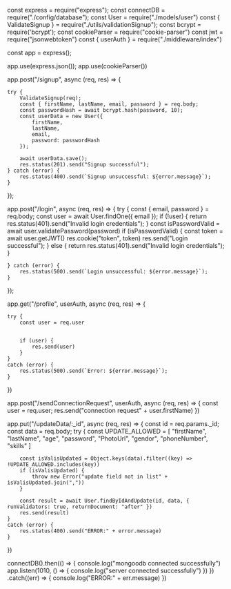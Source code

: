 const express = require("express");
const connectDB = require("./config/database");
const User = require("./models/user")
const { ValidateSignup } = require("./utils/validationSignup");
const bcrypt = require('bcrypt');
const cookieParser = require("cookie-parser")
const jwt = require("jsonwebtoken")
const { userAuth } = require("./middleware/index")

const app = express();

app.use(express.json());
app.use(cookieParser())
 

app.post("/signup", async (req, res) => {

    try {
        ValidateSignup(req);
        const { firstName, lastName, email, password } = req.body;
        const passwordHash = await bcrypt.hash(password, 10);
        const userData = new User({
            firstName,
            lastName,
            email,
            password: passwordHash
        });

        await userData.save();
        res.status(201).send("Signup successful");
    } catch (error) {
        res.status(400).send(`Signup unsuccessful: ${error.message}`);
    }
});

app.post("/login", async (req, res) => {
    try {
        const { email, password } = req.body;
        const user = await User.findOne({ email });
        if (!user) {
            return res.status(401).send("Invalid login credentials");
        }
        const isPasswordValid = await  user.validatePassword(password)
        if (isPasswordValid) {
            const token = await user.getJWT()
            res.cookie("token", token)
            res.send("Login successful");
        }
        else {
            return res.status(401).send("Invalid login credentials");
        }


    } catch (error) {
        res.status(500).send(`Login unsuccessful: ${error.message}`);
    }
});

app.get("/profile", userAuth, async (req, res) => {

    try {
        const user = req.user


        if (user) {
            res.send(user)
        }
    }
    catch (error) {
        res.status(500).send(`Error: ${error.message}`);
    }



})

app.post("/sendConnectionRequest", userAuth, async (req, res) => {
    const user = req.user;
    res.send("connection request" + user.firstName)
})


 

app.put("/updateData/:_id", async (req, res) => {
    const id = req.params._id;
    const data = req.body;
    try {
        const UPDATE_ALLOWED = [
            "firstName",
            "lastName",
            "age",
            "password",
            "PhotoUrl",
            "gendor",
            "phoneNumber",
            "skills"
        ]

        const isValisUpdated = Object.keys(data).filter((key) => !UPDATE_ALLOWED.includes(key))
        if (isValisUpdated) {
            throw new Error("update field not in list" + isValisUpdated.join(","))
        }

        const result = await User.findByIdAndUpdate(id, data, { runValidators: true, returnDocument: "after" })
        res.send(result)
    }
    catch (error) {
        res.status(400).send("ERROR:" + error.message)
    }
})


connectDB().then(() => {
    console.log("mongoodb connected successfully")
    app.listen(1010, () => {
        console.log("server  connected successfully")
    })
})
    .catch((err) => {
        console.log("ERROR:" + err.message)
    })
